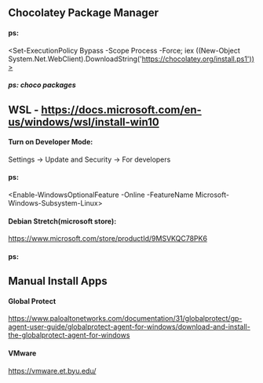 ## Chocolatey Package Manager
#### ps: 

<Set-ExecutionPolicy Bypass -Scope Process -Force; iex ((New-Object System.Net.WebClient).DownloadString('https://chocolatey.org/install.ps1'))>

##### ps: choco packages

<choco install slack spotify googlechrome battle.net windirstat vcxsrv>

## WSL - https://docs.microsoft.com/en-us/windows/wsl/install-win10

#### Turn on Developer Mode:

Settings -> Update and Security -> For developers <Developer mode>

#### ps:

<Enable-WindowsOptionalFeature -Online -FeatureName Microsoft-Windows-Subsystem-Linux>

#### Debian Stretch(microsoft store):

https://www.microsoft.com/store/productId/9MSVKQC78PK6

#### ps:

<bash>

## Manual Install Apps

#### Global Protect

https://www.paloaltonetworks.com/documentation/31/globalprotect/gp-agent-user-guide/globalprotect-agent-for-windows/download-and-install-the-globalprotect-agent-for-windows

#### VMware

https://vmware.et.byu.edu/
